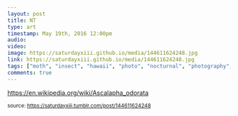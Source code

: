 ```yaml
---
layout: post
title: NT
type: art
timestamp: May 19th, 2016 12:00pm
audio: 
video: 
image: https://saturdayxiii.github.io/media/144611624248.jpg
link: https://saturdayxiii.github.io/media/144611624248.jpg
tags: ["moth", "insect", "hawaii", "photo", "nocturnal", "photography", "art"]
comments: true
---
```


<a href="https://en.wikipedia.org/wiki/Ascalapha_odorata" target="_blank">https://en.wikipedia.org/wiki/Ascalapha_odorata</a><br/>
 
  
<small>source: https://saturdayxiii.tumblr.com/post/144611624248</small>